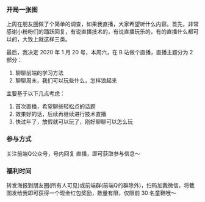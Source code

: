### 开局一张图
<!--  -->
上周在朋友圈做了个简单的调查，如果我直播，大家希望听什么内容。首先，非常感谢小粉粉们的踊跃回复，有说直播技术的，有说直播玩乐的，有的直播什么都可以的，大致上就这样三类。

最后，我决定 2020 年 1 月 20 号，本周六，在 B 站做个直播，直播主题分为 2 部分：
1. 聊聊前端的学习方法
2. 聊聊周末，我们可以玩些什么，怎样浪起来

主要基于以下几点考虑：
1. 首次直播，希望聊些轻松点的话题
2. 效果好的话，后续再继续进行技术直播
3. 快过年了，放假就可以玩了，刚好聊聊可以怎么玩

### 参与方式

关注前端Q公众号，号内回复 直播，即可获取参与信息～

### 福利时间

转发海报到朋友圈(所有人可见)或前端群(前端Q的群除外)，扫码加我微信，将截图发给我即可获得一个现金红包奖励，数量有限，仅限前 30 名童鞋哦～
